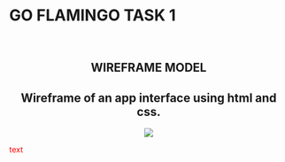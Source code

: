 # GO FLAMINGO TASK 1

<br>
<h2 align="center">WIREFRAME MODEL</h2>
<h2 align="center">Wireframe of an app interface using html and css.</h2>

<p align="center">
  <img src="https://github.com/user-attachments/assets/b87b4961-66ab-4bd8-827c-53e6a9a16ae9">
</p>
<span style="color: red;">text</span> 
